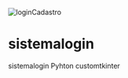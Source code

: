 ![loginCadastro](https://github.com/user-attachments/assets/e5554f6b-89f6-4c6b-b3fa-14f7c0a328cb)
# sistemalogin
sistemalogin Pyhton customtkinter
